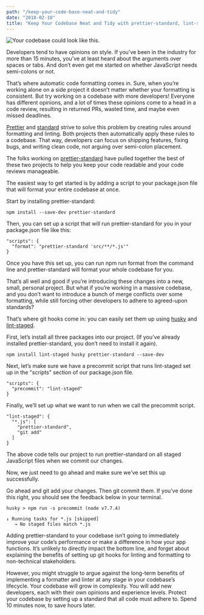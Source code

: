 ```yaml
---
path: "/keep-your-code-base-neat-and-tidy"
date: "2018-02-10"
title: "Keep Your Codebase Neat and Tidy with prettier-standard, lint-staged, and husky"
---
```



![Your codebase could look like this.](https://cdn-images-1.medium.com/max/10944/1*ukARbkiZ76U0wsvq9JdA9g.jpeg)

Developers tend to have opinions on style. If you’ve been in the industry for more than 15 minutes, you’ve at least heard about the arguments over spaces or tabs. And don’t even get me started on whether JavaScript needs semi-colons or not.

That’s where automatic code formatting comes in. Sure, when you’re working alone on a side project it doesn’t matter whether your formatting is consistent. But try working on a codebase with more developers! Everyone has different opinions, and a lot of times these opinions come to a head in a code review, resulting in returned PRs, wasted time, and maybe even missed deadlines.

[Prettier](https://prettier.io/) and [standard](https://github.com/standard/standard) strive to solve this problem by creating rules around formatting and linting. Both projects then automatically apply these rules to a codebase. That way, developers can focus on shipping features, fixing bugs, and writing clean code, not arguing over semi-colon placement.

The folks working on [prettier-standard](https://github.com/sheerun/prettier-standard) have pulled together the best of these two projects to help you keep your code readable and your code reviews manageable.

The easiest way to get started is by adding a script to your package.json file that will format your entire codebase at once.

Start by installing prettier-standard:

    npm install --save-dev prettier-standard

Then, you can set up a script that will run prettier-standard for you in your package.json file like this:

    "scripts": {
      "format": "prettier-standard 'src/**/*.js'"
    }

Once you have this set up, you can run npm run format from the command line and prettier-standard will format your whole codebase for you.

That’s all well and good if you’re introducing these changes into a new, small, personal project. But what if you’re working in a massive codebase, and you don’t want to introduce a bunch of merge conflicts over some formatting, while still forcing other developers to adhere to agreed-upon standards?

That’s where git hooks come in: you can easily set them up using [husky](https://github.com/typicode/husky) and [lint-staged](https://github.com/okonet/lint-staged).

First, let’s install all three packages into our project. (If you’ve already installed prettier-standard, you don’t need to install it again).

    npm install lint-staged husky prettier-standard --save-dev

Next, let’s make sure we have a precommit script that runs lint-staged set up in the "scripts" section of our package.json file.

    "scripts": {
      "precommit": "lint-staged"
    }

Finally, we’ll set up what we want to run when we call the precommit script.

    "lint-staged": {
      "*.js": [
        "prettier-standard",
        "git add"
      ]
    }

The above code tells our project to run prettier-standard on all staged JavaScript files when we commit our changes.

Now, we just need to go ahead and make sure we’ve set this up successfully.

Go ahead and git add your changes. Then git commit them. If you’ve done this right, you should see the feedback below in your terminal.

    husky > npm run -s precommit (node v7.7.4)

    ↓ Running tasks for *.js [skipped]
       → No staged files match *.js

Adding prettier-standard to your codebase isn’t going to immediately improve your code’s performance or make a difference in how your app functions. It’s unlikely to directly impact the bottom line, and forget about explaining the benefits of setting up git hooks for linting and formatting to non-technical stakeholders.

However, you might struggle to argue against the long-term benefits of implementing a formatter and linter at any stage in your codebase’s lifecycle. Your codebase will grow in complexity. You will add new developers, each with their own opinions and experience levels. Protect your codebase by setting up a standard that all code must adhere to. Spend 10 minutes now, to save hours later.
